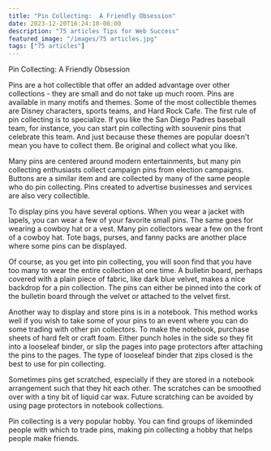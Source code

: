 ```yaml
---
title: "Pin Collecting:  A Friendly Obsession"
date: 2023-12-20T16:24:10-08:00
description: "75 articles Tips for Web Success"
featured_image: "/images/75 articles.jpg"
tags: ["75 articles"]
---
```


Pin Collecting:  A Friendly Obsession

Pins are a hot collectible that offer an added advantage over other collections - they are small and do not take up much room.  Pins are available in many motifs and themes.  Some of the most collectible themes are Disney characters, sports teams, and Hard Rock Cafe.  The first rule of pin collecting is to specialize.  If you like the San Diego Padres baseball team, for instance, you can start pin collecting with souvenir pins that celebrate this team.  And just because these themes are popular doesn't mean you have to collect them.  Be original and collect what you like.

Many pins are centered around modern entertainments, but many pin collecting enthusiasts collect campaign pins from election campaigns.  Buttons are a similar item and are collected by many of the same people who do pin collecting.  Pins created to advertise businesses and services are also very collectible.

To display pins you have several options.  When you wear a jacket with lapels, you can wear a few of your favorite small pins.  The same goes for wearing a cowboy hat or a vest.  Many pin collectors wear a few on the front of a cowboy hat.  Tote bags, purses, and fanny packs are another place where some pins can be displayed.

Of course, as you get into pin collecting, you will soon find that you have too many to wear the entire collection at one time.  A bulletin board, perhaps covered with a plain piece of fabric, like dark blue velvet, makes a nice backdrop for a pin collection.  The pins can either be pinned into the cork of the bulletin board through the velvet or attached to the velvet first.

Another way to display and store pins is in a notebook.  This method works well if you wish to take some of your pins to an event where you can do some trading with other pin collectors.  To make the notebook, purchase sheets of hard felt or craft foam.  Either punch holes in the side so they fit into a looseleaf binder, or slip the pages into page protectors after attaching the pins to the pages.  The type of looseleaf binder that zips closed is the best to use for pin collecting.

Sometimes pins get scratched, especially if they are stored in a notebook arrangement such that they hit each other.  The scratches can be smoothed over with a tiny bit of liquid car wax.  Future scratching can be avoided by using page protectors in notebook collections. 

Pin collecting is a very popular hobby.  You can find groups of likeminded people with which to trade pins, making pin collecting a hobby that helps people make friends.
